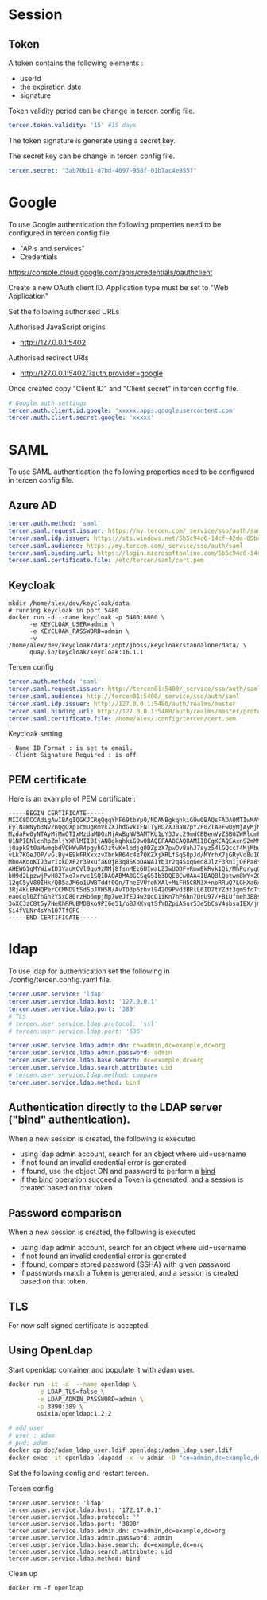 # Session

## Token

A token contains the following elements : 
 - userId
 - the expiration date
 - signature
 
Token validity period can be change in tercen config file.

```yaml
tercen.token.validity: '15' #15 days
```
The token signature is generate using a secret key.

The secret key can be change in tercen config file.
```yaml
tercen.secret: "3ab70b11-d7bd-4097-958f-01b7ac4e955f"
```

# Google

To use Google authentication the following properties need to be configured in tercen config file.

- "APIs and services"
- Credentials

https://console.cloud.google.com/apis/credentials/oauthclient

Create a new OAuth client ID.
Application type must be set to "Web Application"

Set the following authorised URLs

Authorised JavaScript origins
-  http://127.0.0.1:5402

Authorised redirect URIs
- http://127.0.0.1:5402/?auth.provider=google

Once created copy "Client ID" and "Client secret" in tercen config file.


```yaml
# Google auth settings
tercen.auth.client.id.google: 'xxxxx.apps.googleusercontent.com'
tercen.auth.client.secret.google: 'xxxxx'
```


# SAML

To use SAML authentication the following properties need to be configured in tercen config file.

## Azure AD

```yaml
tercen.auth.method: 'saml'
tercen.saml.request.issuer: https://my.tercen.com/_service/sso/auth/saml
tercen.saml.idp.issuer: https://sts.windows.net/5b5c94c6-14cf-42da-85bc-4e08722b253b/
tercen.saml.audience: https://my.tercen.com/_service/sso/auth/saml
tercen.saml.binding.url: https://login.microsoftonline.com/5b5c94c6-14cf-42da-85bc-4e08722b253b/saml2
tercen.saml.certificate.file: /etc/tercen/saml/cert.pem
```
## Keycloak


```shell
mkdir /home/alex/dev/keycloak/data
# running keycloak in port 5480
docker run -d --name keycloak -p 5480:8080 \
      -e KEYCLOAK_USER=admin \
      -e KEYCLOAK_PASSWORD=admin \
      -v /home/alex/dev/keycloak/data:/opt/jboss/keycloak/standalone/data/ \
      quay.io/keycloak/keycloak:16.1.1
```

Tercen config 

```yaml
tercen.auth.method: 'saml'
tercen.saml.request.issuer: http://tercen01:5400/_service/sso/auth/saml
tercen.saml.audience: http://tercen01:5400/_service/sso/auth/saml
tercen.saml.idp.issuer: http://127.0.0.1:5480/auth/realms/master
tercen.saml.binding.url: http://127.0.0.1:5480/auth/realms/master/protocol/saml
tercen.saml.certificate.file: /home/alex/.config/tercen/cert.pem
```

Keycloak setting
```text
- Name ID Format : is set to email.
- Client Signature Required : is off
```

## PEM certificate
Here is an example of PEM certificate :

```text
-----BEGIN CERTIFICATE-----
MIIC8DCCAdigAwIBAgIQGKJCRqQqqYhF69tbYp0/NDANBgkqhkiG9w0BAQsFADA0MTIwMAYDVQQD
EylNaWNyb3NvZnQgQXp1cmUgRmVkZXJhdGVkIFNTTyBDZXJ0aWZpY2F0ZTAeFw0yMjAyMjMwOTIx
MzdaFw0yNTAyMjMwOTIxMzdaMDQxMjAwBgNVBAMTKU1pY3Jvc29mdCBBenVyZSBGZWRlcmF0ZWQg
U1NPIENlcnRpZmljYXRlMIIBIjANBgkqhkiG9w0BAQEFAAOCAQ8AMIIBCgKCAQEAxnS2mMMQ+LNs
j0apk9t0aMwmgbdVQHWvR4pgyhG3ztvK+lodjg0DZpzX7pwOv8ahJ7syz54lGQccf4MjMbuJut4+
vLk7KGeJOP/vGlBy+E9kFRXxxzvXbnkR64c4z7QKZXjXRLfSq58pJd/MYrhX7jGRyVo8u1QFspiu
Mbo4KooKIJ3wrIxkDXF2r39xufaKOjB3q8SKoOAWA1Yb3r2q4SxqGed8JlzF3RnijQFPa8YgU53X
AHEWG1gMYWiwID3YauKCVl9go9zMMj8fsnMEz6UIwaLZ3wUODFyRmwEkRvk1Qi/MhPqryqO5UMsO
bH9d2LpzwjPvH82Txo7xrvc1SQIDAQABMA0GCSqGSIb3DQEBCwUAA4IBAQBlQotwm8WY+2GYGhE1
12qC5yV80IHk/QB5aJM6o1UWBTddf0On/TneEVUfoNXAl+MiFH5CRN3X+noRRuQ7LGHXa6xkhSnY
3Rj4KuENHQPerCCMND9tSdSpJVHSN/AvTD3p6zhvl942O9Pvd3BRlL6ID7tYZdf3gmSfcTfhwsDv
eaoCql0ZfhGh2Y5xD80rzHb6mpjMp7weJfEJ4w2QcO1iKn7hP6hn7UrU97/+BiUfneh3E8s2T5wV
3oXC3zC8t5y7NeKhRRUBMDBko9PI6e51/oBJKKyqtSfYDZpiASur53e5bCsV4sbsaIEX/jm8OAbR
Si4fVLNr4sYh107TfGFC
-----END CERTIFICATE-----
```



# ldap

To use ldap for authentication set the following in ./config/tercen.config.yaml file.

```yaml
tercen.user.service: 'ldap'
tercen.user.service.ldap.host: '127.0.0.1'
tercen.user.service.ldap.port: '389'
# TLS
# tercen.user.service.ldap.protocol: 'ssl'
# tercen.user.service.ldap.port: '636'

tercen.user.service.ldap.admin.dn: cn=admin,dc=example,dc=org
tercen.user.service.ldap.admin.password: admin
tercen.user.service.ldap.base.search: dc=example,dc=org
tercen.user.service.ldap.search.attribute: uid
# tercen.user.service.ldap.method: compare
tercen.user.service.ldap.method: bind
```
## Authentication directly to the LDAP server ("bind" authentication).

When a new session is created, the following is executed
- using ldap admin account, search for an object where uid=username
- if not found an invalid credential error is generated
- if found, use the object DN and password to perform a [bind](https://ldap.com/the-ldap-bind-operation/)
- if the [bind](https://ldap.com/the-ldap-bind-operation/) operation succeed a Token is generated,
 and a session is created based on that token.
  
## Password comparison

When a new session is created, the following is executed
- using ldap admin account, search for an object where uid=username
- if not found an invalid credential error is generated
- if found, compare stored password (SSHA) with given password
- if passwords match a Token is generated, and a session is created based on that token.

## TLS

For now self signed certificate is accepted.

## Using OpenLdap

Start openldap container and populate it with adam user.

```bash
docker run -it -d  --name openldap \
        -e LDAP_TLS=false \
        -e LDAP_ADMIN_PASSWORD=admin \
        -p 3890:389 \
        osixia/openldap:1.2.2

# add user
# user : adam
# pwd: adam
docker cp doc/adam_ldap_user.ldif openldap:/adam_ldap_user.ldif
docker exec -it openldap ldapadd -x -w admin -D "cn=admin,dc=example,dc=org" -f /adam_ldap_user.ldif
```

Set the following config and restart tercen.

Tercen config

```shell
tercen.user.service: 'ldap'
tercen.user.service.ldap.host: '172.17.0.1'
tercen.user.service.ldap.protocol: ''
tercen.user.service.ldap.port: '3890'
tercen.user.service.ldap.admin.dn: cn=admin,dc=example,dc=org
tercen.user.service.ldap.admin.password: admin
tercen.user.service.ldap.base.search: dc=example,dc=org
tercen.user.service.ldap.search.attribute: uid
tercen.user.service.ldap.method: bind
```

Clean up

```shell
docker rm -f openldap
```